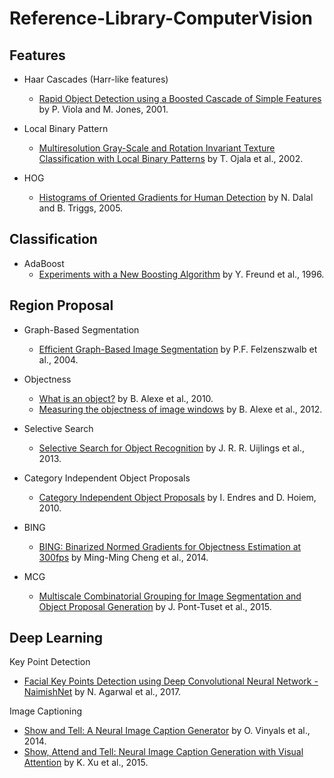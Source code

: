 # Reference-Library-ComputerVision

## Features  
- Haar Cascades (Harr-like features)
  - [Rapid Object Detection using a Boosted Cascade of Simple Features](https://www.cs.cmu.edu/~efros/courses/LBMV07/Papers/viola-cvpr-01.pdf) by P. Viola and M. Jones, 2001.

- Local Binary Pattern
  - [Multiresolution Gray-Scale and Rotation Invariant Texture Classification with Local Binary Patterns](http://www.mediateam.oulu.fi/publications/pdf/94.p) by T. Ojala et al., 2002.

- HOG
  - [Histograms of Oriented Gradients for Human Detection](https://lear.inrialpes.fr/people/triggs/pubs/Dalal-cvpr05.pdf) by N. Dalal and B. Triggs, 2005.

## Classification
- AdaBoost
  - [Experiments with a New Boosting Algorithm](http://www.cis.upenn.edu/~mkearns/teaching/COLT/boostingexperiments.pdf) by Y. Freund et al., 1996.

## Region Proposal
- Graph-Based Segmentation
  - [Efficient Graph-Based Image Segmentation](http://people.cs.uchicago.edu/~pff/papers/seg-ijcv.pdf) by P.F. Felzenszwalb et al., 2004.

- Objectness
  - [What is an object?](https://ieeexplore.ieee.org/document/5540226) by B. Alexe et al., 2010.
  - [Measuring the objectness of image windows](http://calvin.inf.ed.ac.uk/wp-content/uploads/Publications/alexe12pami.pdf) by B. Alexe et al., 2012.

- Selective Search
  - [Selective Search for Object Recognition](https://staff.fnwi.uva.nl/th.gevers/pub/GeversIJCV2013.pdf) by J. R. R. Uijlings et al., 2013.
 
- Category Independent Object Proposals
  - [Category Independent Object Proposals](http://dhoiem.cs.illinois.edu/publications/eccv2010_CategoryIndependentProposals_ian.pdf) by I. Endres and D. Hoiem, 2010.

- BING
  - [BING: Binarized Normed Gradients for Objectness Estimation at 300fps](https://www.robots.ox.ac.uk/~vgg/rg/papers/14cvprObjectnessBING.pdf) by Ming-Ming Cheng et al., 2014.

- MCG
  - [Multiscale Combinatorial Grouping for Image Segmentation and Object Proposal Generation](https://arxiv.org/abs/1503.00848) by J. Pont-Tuset et al., 2015.

## Deep Learning
Key Point Detection
- [Facial Key Points Detection using Deep Convolutional Neural Network - NaimishNet](https://arxiv.org/abs/1710.00977) by N. Agarwal et al., 2017.

Image Captioning
- [Show and Tell: A Neural Image Caption Generator](https://arxiv.org/abs/1411.4555) by O. Vinyals et al., 2014.
- [Show, Attend and Tell: Neural Image Caption Generation with Visual Attention](https://arxiv.org/abs/1502.03044) by K. Xu et al., 2015.
